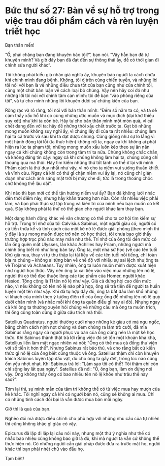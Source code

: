 # Bức thư số 27: Bàn về sự hỗ trợ trong việc trau dồi phẩm cách và rèn luyện triết học

Bạn thân mến!

“Ồ, phải chăng bạn đang khuyên bảo tôi?”, bạn nói. “Vậy hẳn bạn đã tự khuyên mình? Và giờ đây bạn đã đạt đến sự thông thái ấy, để có thời gian đi chỉnh sửa người khác”.

Tôi không phải kiểu giả nhân giả nghĩa ấy, khuyên bảo người ta cách chữa khi chính mình đang bệnh. Không, tôi ở trên cùng chiến tuyến, và những lời tôi nói với bạn là về những điều chưa tốt của bạn cũng như của chính tôi, cùng một chút bàn luận về cách loại bỏ chúng. Vậy nên hãy coi đó như những lời tôi nói với chính tâm can mình: tôi để bạn “vào phòng riêng của tôi”, và tự cho mình những lời khuyên dưới sự chứng kiến của bạn.

Rõng rạc và rõ ràng, tôi nói với bản thân mình: “Đếm số năm ta có, và ta sẽ cảm thấy xấu hổ khi có cùng những ước muốn và mục đích (dại khờ thiếu suy xét) như khi ta còn bé. Hãy tự cho bản thân mình một món quà, vì cái chết đang đến với ta: hãy để những thói xấu chết trước ta. Gạt bỏ những mong muốn không suy nghĩ ấy, vì chúng lấy đi của ta rất nhiều: chúng làm hại ta cả trước và sau khi ta đạt được chúng. Cũng giống như sự lo lắng vì một hành động tội lỗi (ta thực hiện) không rời ta, ngay cả khi không ai phát hiện ra lúc ta phạm tội; những mong muốn xấu luôn kéo theo sự ăn năn ngay cả khi chúng không còn trong tâm trí ta nữa. Chúng không chắc chắn, và không đáng tin cậy: ngay cả khi chúng không làm hại ta, chúng cũng chỉ thoáng qua mà thôi. Hãy tìm kiếm những thứ tốt lành có thể ở lại với mình. Phẩm cách là thứ duy nhất như vậy, vì nó cho ta niềm vui sướng thuần khiết và vĩnh cửu. Ngay cả khi có thứ gì chặn niềm vui ấy lại, nó cũng chỉ gián đoạn như cách ánh sáng mặt trời bị mây che đi, tức là trong thoáng chốc chứ không thể lâu dài”.

Khi nào thì bạn mới có thể tận hưởng niềm vui ấy? Bạn đã không lười nhác đến thời điểm này, nhưng hãy khẩn trương hơn nữa. Còn rất nhiều việc phải làm, và bạn phải thực sự tập trung và kiên trì của mình nếu bạn muốn có kết quả. Đây không phải là thứ có thể giao cho người khác làm thay bạn.

Một dạng hành động khác về văn chương có thể cho ta cơ hội tìm kiếm sự hỗ trợ. Trong trí nhớ của tôi Calvisius Sabinus, một người giàu có, người có cả tiền thừa kế và tính cách của một kẻ nô lệ được giải phóng (theo mình thì ý đây là sự mong muốn được trở nên có học thức), tôi chưa bao giờ thấy trường hợp trọc phú nào may mắn như thế. Trí nhớ của ổng tồi đến mức có lần ổng quên mất Ulysses, lần khác Achilles hay Priam, những người mà chính ổng biết rõ như lòng bàn tay. Ông ta, một nhà sử học (về các tên tuổi lớn) già nua, thay vì tự thu thập lại tài liệu về các tên tuổi nổi tiếng, chỉ toàn bịa ra chúng – không ai từng bàn về chế độ với nhiều sự sai lệch như ông ta về Trojans và Achaeans. Tuy nhiên, ông ta luôn muốn mình được xuất hiện như người học thức. Vậy nên ông ta xài tiền vào việc mua những tên nô lệ, người thì có thể đọc thuộc lòng các tác phẩm của Homer, người khác Hesiod. Tổng cộng là 11 tên nô lệ như vậy. Giá cả đừng hỏi cao đến mức nào, vì nếu không có tên nô lệ nào phù hợp, ổng sẽ trả tiền để người ta huấn luyện một tên như vậy. Khi đã tụ hợp đầy đủ, ông ta bắt đầu làm khổ những vị khách của mình theo ý tưởng điên rồ của ổng: ổng để những tên nô lệ quỳ dưới chân mình (và nhắc mỗi khi ông ta quên điều gì hay ai đó). Nhưng ngay cả khi ông ta thường xuyên hỏi chúng về những câu mà ông ta muốn trích, thì ổng cũng toàn dừng ở giữa câu trích mà thôi.

Satellius Quadratus, người thường cười nhạo những kẻ giàu có mà ngu ngốc, bằng chính cách nịnh nọt chúng và đem chúng ra làm trò cười, đã mỉa Sabinus rằng ngay cả người phục vụ bàn của ổng cũng nên là một kẻ học thức. Khi Sabinus thành thật trả lời rằng việc đó sẽ tốn một khoản kha khá, Satellius liền làm mặt ngạc nhiên và nói: "Ông có thể mua cả đống thư viện với số tiền ít hơn thế". Nhưng Sabinus rất bảo thủ, và cho rằng bất cứ kiến thức gì nô lệ của ổng biết cũng thuộc về ổng. Satellius thậm chí còn khuyến khích Sabinus luyện tập đấu vật, dù cho ông ta gầy đét, trông lúc nào cũng ốm yếu nhợt nhạt. Khi Sabinus trả lời: "Làm sao tôi có thể? Tôi thậm chí còn chỉ sống lay lắt qua ngày". Satellius đã nói: "Ồ, ông bạn, làm ơn đừng nói vậy. Ông không thấy ông có bao nhiêu tên nô lệ khỏe như trâu thế này sao?".

Tóm lại thì, sự minh mẫn của tâm trí không thể có từ việc mua hay mượn của kẻ khác. Tôi nghĩ ngay cả khi có người bán nó, cũng sẽ không ai mua. Chỉ có những tính cách đồi bại là vẫn được mua bán mỗi ngày.

Giờ thì là quà của bạn.

Nghèo đói mà được điều chỉnh cho phù hợp với những nhu cầu của tự nhiên thì cũng không khác gì giàu có vậy.

Epicurus đã lặp đi lặp lại câu nói này, nhưng một thứ ý nghĩa như thế có nhắc bao nhiêu cũng không bao giờ là đủ, khi mà người ta vẫn cứ không thể thực hiện nó. Có những người cần giải pháp được đưa ra trước mặt họ, người khác thì bạn phải nhét chữ vào đầu họ.

Tạm biệt!